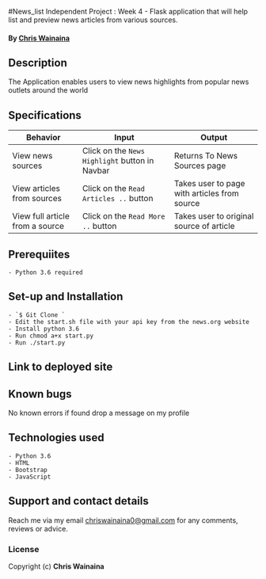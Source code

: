#News_list
Independent Project : Week 4 - Flask application that will help list and preview news articles from various sources.

#### By **[Chris Wainaina](https://github.com/Chris-karanja)**

## Description
The Application enables users to view news highlights from popular news outlets around the world


## Specifications
| Behavior            | Input                         | Output                        | 
| ------------------- | ----------------------------- | ----------------------------- |
| View news sources | Click on the `News Highlight` button in Navbar | Returns To News Sources page |
| View articles from sources | Click on the `Read Articles ..` button | Takes user to page with articles from source |
| View full article from a source | Click on the `Read More ..` button | Takes user to original source of article |


## Prerequiites
    - Python 3.6 required

## Set-up and Installation
    - `$ Git Clone `
    - Edit the start.sh file with your api key from the news.org website
    - Install python 3.6
    - Run chmod a+x start.py
    - Run ./start.py

## Link to deployed site



## Known bugs
No known errors if found drop a message on my profile

## Technologies used
    - Python 3.6
    - HTML
    - Bootstrap
    - JavaScript

## Support and contact details
Reach me via my email chriswainaina0@gmail.com for any comments, reviews or advice.

### License
Copyright (c) **Chris Wainaina**